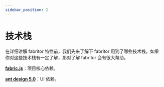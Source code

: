 ```yaml
---
sidebar_position: 2
---
```


# 技术栈

在详细讲解 fabritor 特性前，我们先来了解下 fabritor 用到了哪些技术栈。如果你对这些技术栈有一定了解，那对了解 fabritor 会有很大帮助。

**[fabric.js](http://fabricjs.com/)**：项目核心依赖。

**[ant design 5.0](https://ant-design.antgroup.com/index-cn)**：UI 依赖。


